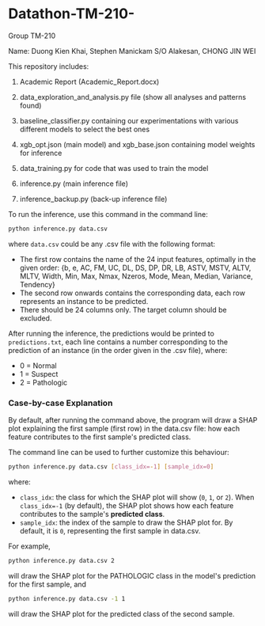 # Datathon-TM-210-
Group TM-210

Name: Duong Kien Khai, Stephen Manickam S/O Alakesan, CHONG JIN WEI

This repository includes:

1. Academic Report (Academic_Report.docx)

2. data_exploration_and_analysis.py file (show all analyses and patterns found)

3. baseline_classifier.py containing our experimentations with various different models to select the best ones

4. xgb_opt.json (main model) and xgb_base.json containing model weights for inference

5. data_training.py for code that was used to train the model

6. inference.py (main inference file)

7. inference_backup.py (back-up inference file)

To run the inference, use this command in the command line:

```bash
python inference.py data.csv
```

where ```data.csv``` could be any .csv file with the following format:
- The first row contains the name of the 24 input features, optimally in the given order: {b, e, AC, FM, UC, DL, DS, DP, DR, LB, ASTV, MSTV, ALTV, MLTV, Width, Min, Max, Nmax, Nzeros, Mode, Mean, Median, Variance, Tendency}
- The second row onwards contains the corresponding data, each row represents an instance to be predicted.
- There should be 24 columns only. The target column should be excluded.

After running the inference, the predictions would be printed to ```predictions.txt```, each line contains a number corresponding to the prediction of an instance (in the order given in the .csv file), where:
- 0 = Normal
- 1 = Suspect
- 2 = Pathologic

### Case-by-case Explanation

By default, after running the command above, the program will draw a SHAP plot explaining the first sample (first row) in the data.csv file: how each feature contributes to the first sample's predicted class.

The command line can be used to further customize this behaviour:

```bash
python inference.py data.csv [class_idx=-1] [sample_idx=0]
```
where:
* ```class_idx```: the class for which the SHAP plot will show (```0```, ```1```, or ```2```). When ```class_idx=-1``` (by default), the SHAP plot shows how each feature contributes to the sample's **predicted class**.
* ```sample_idx```: the index of the sample to draw the SHAP plot for. By default, it is ```0```, representing the first sample in data.csv.

For example,
```bash
python inference.py data.csv 2
```

will draw the SHAP plot for the PATHOLOGIC class in the model's prediction for the first sample, and


```bash
python inference.py data.csv -1 1
```

will draw the SHAP plot for the predicted class of the second sample.